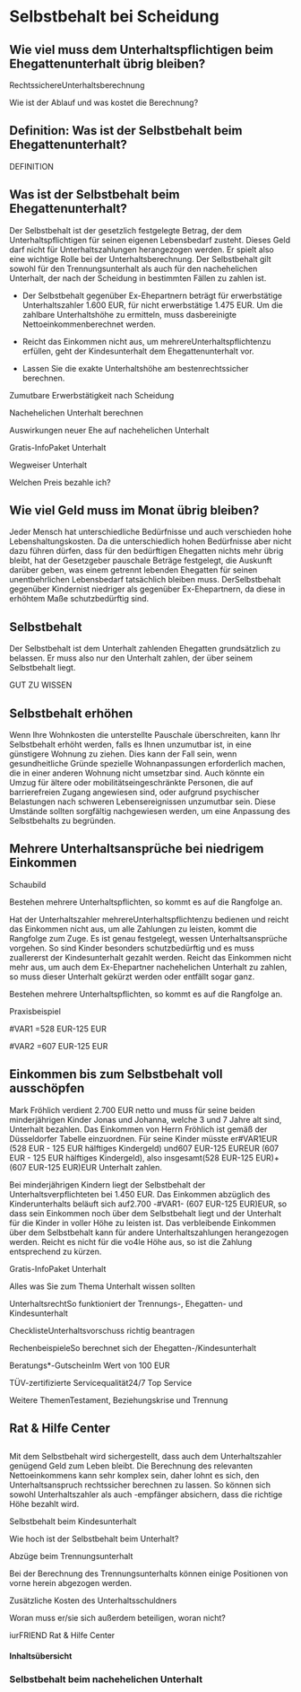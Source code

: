 # Selbstbehalt bei Scheidung

## Wie viel muss dem Unterhaltspflichtigen beim Ehegattenunterhalt übrig bleiben?

RechtssichereUnterhaltsberechnung

Wie ist der Ablauf und was kostet die Berechnung?

## Definition: Was ist der Selbstbehalt beim Ehegattenunterhalt?

DEFINITION

## Was ist der Selbstbehalt beim Ehegattenunterhalt?

Der Selbstbehalt ist der gesetzlich festgelegte Betrag, der dem Unterhaltspflichtigen für seinen eigenen Lebensbedarf zusteht. Dieses Geld darf nicht für Unterhaltszahlungen herangezogen werden. Er spielt also eine wichtige Rolle bei der Unterhaltsberechnung. Der Selbstbehalt gilt sowohl für den Trennungsunterhalt als auch für den nachehelichen Unterhalt, der nach der Scheidung in bestimmten Fällen zu zahlen ist.

- Der Selbstbehalt gegenüber Ex-Ehepartnern beträgt für erwerbstätige Unterhaltszahler 1.600 EUR, für nicht erwerbstätige 1.475 EUR. Um die zahlbare Unterhaltshöhe zu ermitteln, muss dasbereinigte Nettoeinkommenberechnet werden.

- Reicht das Einkommen nicht aus, um mehrereUnterhaltspflichtenzu erfüllen, geht der Kindesunterhalt dem Ehegattenunterhalt vor.

- Lassen Sie die exakte Unterhaltshöhe am bestenrechtssicher berechnen.

Zumutbare Erwerbstätigkeit nach Scheidung

Nachehelichen Unterhalt berechnen

Auswirkungen neuer Ehe auf nachehelichen Unterhalt

Gratis-InfoPaket Unterhalt

Wegweiser Unterhalt

Welchen Preis bezahle ich?

## Wie viel Geld muss im Monat übrig bleiben?

Jeder Mensch hat unterschiedliche Bedürfnisse und auch verschieden hohe Lebenshaltungskosten. Da die unterschiedlich hohen Bedürfnisse aber nicht dazu führen dürfen, dass für den bedürftigen Ehegatten nichts mehr übrig bleibt, hat der Gesetzgeber pauschale Beträge festgelegt, die Auskunft darüber geben, was einem getrennt lebenden Ehegatten für seinen unentbehrlichen Lebensbedarf tatsächlich bleiben muss. DerSelbstbehalt gegenüber Kindernist niedriger als gegenüber Ex-Ehepartnern, da diese in erhöhtem Maße schutzbedürftig sind.

## Selbstbehalt

Der Selbstbehalt ist dem Unterhalt zahlenden Ehegatten grundsätzlich zu belassen. Er muss also nur den Unterhalt zahlen, der über seinem Selbstbehalt liegt.

GUT ZU WISSEN

## Selbstbehalt erhöhen

Wenn Ihre Wohnkosten die unterstellte Pauschale überschreiten, kann Ihr Selbstbehalt erhöht werden, falls es Ihnen unzumutbar ist, in eine günstigere Wohnung zu ziehen. Dies kann der Fall sein, wenn gesundheitliche Gründe spezielle Wohnanpassungen erforderlich machen, die in einer anderen Wohnung nicht umsetzbar sind. Auch könnte ein Umzug für ältere oder mobilitätseingeschränkte Personen, die auf barrierefreien Zugang angewiesen sind, oder aufgrund psychischer Belastungen nach schweren Lebensereignissen unzumutbar sein. Diese Umstände sollten sorgfältig nachgewiesen werden, um eine Anpassung des Selbstbehalts zu begründen.

## Mehrere Unterhaltsansprüche bei niedrigem Einkommen

Schaubild

Bestehen mehrere Unterhaltspflichten, so kommt es auf die Rangfolge an.

Hat der Unterhaltszahler mehrereUnterhaltspflichtenzu bedienen und reicht das Einkommen nicht aus, um alle Zahlungen zu leisten, kommt die Rangfolge zum Zuge. Es ist genau festgelegt, wessen Unterhaltsansprüche vorgehen. So sind Kinder besonders schutzbedürftig und es muss zuallererst der Kindesunterhalt gezahlt werden. Reicht das Einkommen nicht mehr aus, um auch dem Ex-Ehepartner nachehelichen Unterhalt zu zahlen, so muss dieser Unterhalt gekürzt werden oder entfällt sogar ganz.

Bestehen mehrere Unterhaltspflichten, so kommt es auf die Rangfolge an.

Praxisbeispiel

#VAR1 =528 EUR-125 EUR

#VAR2 =607 EUR-125 EUR

## Einkommen bis zum Selbstbehalt voll ausschöpfen

Mark Fröhlich verdient 2.700 EUR netto und muss für seine beiden minderjährigen Kinder Jonas und Johanna, welche 3 und 7 Jahre alt sind, Unterhalt bezahlen. Das Einkommen von Herrn Fröhlich ist gemäß der Düsseldorfer Tabelle einzuordnen. Für seine Kinder müsste er#VAR1EUR (528 EUR - 125 EUR hälftiges Kindergeld) und607 EUR-125 EUREUR (607 EUR - 125 EUR hälftiges Kindergeld), also insgesamt(528 EUR-125 EUR)+(607 EUR-125 EUR)EUR Unterhalt zahlen.

Bei minderjährigen Kindern liegt der Selbstbehalt der Unterhaltsverpflichteten bei 1.450 EUR. Das Einkommen abzüglich des Kinderunterhalts beläuft sich auf2.700 -#VAR1- (607 EUR-125 EUR)EUR, so dass sein Einkommen noch über dem Selbstbehalt liegt und der Unterhalt für die Kinder in voller Höhe zu leisten ist. Das verbleibende Einkommen über dem Selbstbehalt kann für andere Unterhaltszahlungen herangezogen werden. Reicht es nicht für die vo4le Höhe aus, so ist die Zahlung entsprechend zu kürzen.

Gratis-InfoPaket Unterhalt

Alles was Sie zum Thema Unterhalt wissen sollten

UnterhaltsrechtSo funktioniert der Trennungs-, Ehegatten- und Kindesunterhalt

ChecklisteUnterhaltsvorschuss richtig beantragen

RechenbeispieleSo berechnet sich der Ehegatten-/Kindesunterhalt

Beratungs*-GutscheinIm Wert von 100 EUR

TÜV-zertifizierte Servicequalität24/7 Top Service

Weitere ThemenTestament, Beziehungskrise und Trennung

## Rat & Hilfe Center

## 

Mit dem Selbstbehalt wird sichergestellt, dass auch dem Unterhaltszahler genügend Geld zum Leben bleibt. Die Berechnung des relevanten Nettoeinkommens kann sehr komplex sein, daher lohnt es sich, den Unterhaltsanspruch rechtssicher berechnen zu lassen. So können sich sowohl Unterhaltszahler als auch -empfänger absichern, dass die richtige Höhe bezahlt wird.

Selbstbehalt beim Kindesunterhalt

Wie hoch ist der Selbstbehalt beim Unterhalt?

Abzüge beim Trennungsunterhalt

Bei der Berechnung des Trennungsunterhalts können einige Positionen von vorne herein abgezogen werden.

Zusätzliche Kosten des Unterhaltsschuldners

Woran muss er/sie sich außerdem beteiligen, woran nicht?

iurFRIEND Rat & Hilfe Center

#### Inhaltsübersicht

### Selbstbehalt beim nachehelichen Unterhalt